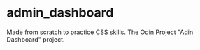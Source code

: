 # admin_dashboard

Made from scratch to practice CSS skills. The Odin Project "Adin Dashboard" project.
